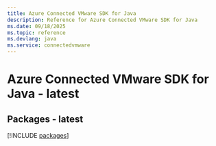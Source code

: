 ```yaml
---
title: Azure Connected VMware SDK for Java
description: Reference for Azure Connected VMware SDK for Java
ms.date: 09/18/2025
ms.topic: reference
ms.devlang: java
ms.service: connectedvmware
---
```

# Azure Connected VMware SDK for Java - latest
## Packages - latest
[!INCLUDE [packages](connected-vmware-index.md)]